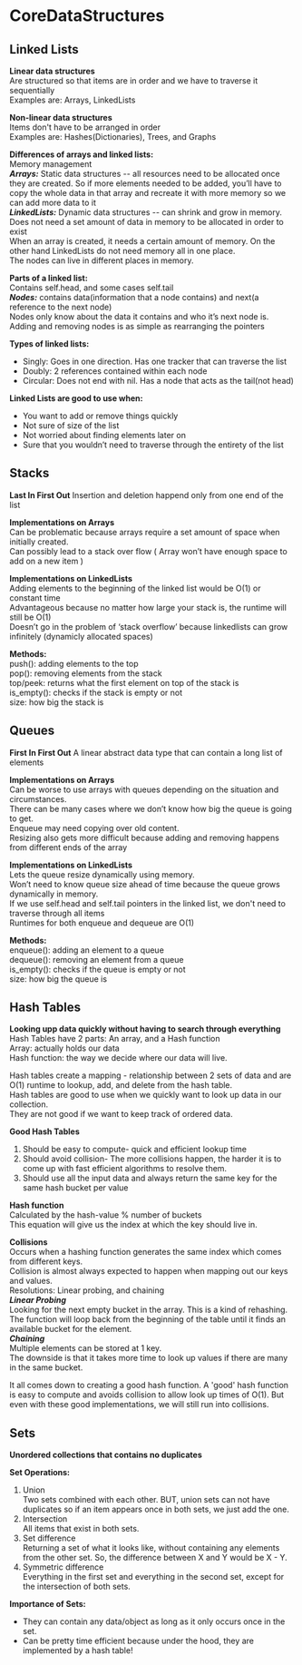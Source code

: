 # CoreDataStructures

## Linked Lists

**Linear data structures**  
Are structured so that items are in order and we have to traverse it sequentially  
Examples are: Arrays, LinkedLists  

**Non-linear data structures**  
Items don't have to be arranged in order  
Examples are: Hashes(Dictionaries), Trees, and Graphs  

   
**Differences of arrays and linked lists:**  
Memory management  
***Arrays:*** Static data structures -- all resources need to be allocated once they are created.
So if more elements needed to be added, you’ll have to copy the whole data in that array and recreate it with
more memory so we can add more data to it   
***LinkedLists:*** Dynamic data structures -- can shrink and grow in memory. Does not need a set amount of data in memory
to be allocated in order to exist  
When an array is created, it needs a certain amount of memory. On the other hand LinkedLists do not need memory all
in one place.  
The nodes can live in different places in memory.  

**Parts of a linked list:**  
Contains self.head, and some cases self.tail  
***Nodes:*** contains data(information that a node contains) and next(a reference to the next node)  
Nodes only know about the data it contains and who it’s next node is.  
Adding and removing nodes is as simple as rearranging the pointers  

**Types of linked lists:**  
 - Singly: Goes in one direction. Has one tracker that can traverse the list  
 - Doubly: 2 references contained within each node  
 - Circular: Does not end with nil. Has a node that acts as the tail(not head)  
 
 **Linked Lists are good to use when:**  
   - You want to add or remove things quickly  
   - Not sure of size of the list  
   - Not worried about finding elements later on  
   - Sure that you wouldn’t need to traverse through the entirety of the list  

## Stacks  
**Last In First Out**
Insertion and deletion happend only from one end of the list 

**Implementations on Arrays**  
Can be problematic because arrays require a set amount of space when initially created.  
Can possibly lead to a stack over flow ( Array won’t have enough space to add on a new item )  

**Implementations on LinkedLists**  
Adding elements to the beginning of the linked list would be O(1) or constant time  
Advantageous because no matter how large your stack is, the runtime will still be O(1)  
Doesn’t go in the problem of ‘stack overflow’ because linkedlists can grow infinitely (dynamicly allocated spaces)  

**Methods:**   
push(): adding elements to the top  
pop(): removing elements from the stack  
top/peek: returns what the first element on top of the stack is  
is_empty(): checks if the stack is empty or not  
size: how big the stack is  

## Queues
**First In First Out**
A linear abstract data type that can contain a long list of elements  

**Implementations on Arrays**  
Can be worse to use arrays with queues depending on the situation and circumstances.  
There can be many cases where we don’t know how big the queue is going to get.  
Enqueue may need copying over old content.  
Resizing also gets more difficult because adding and removing happens from different ends of the array  

**Implementations on LinkedLists**  
Lets the queue resize dynamically using memory.  
Won’t need to know queue size ahead of time because the queue grows dynamically in memory.  
If we use self.head and self.tail pointers in the linked list, we don't need to traverse through all items  
Runtimes for both enqueue and dequeue are O(1)  

**Methods:**  
enqueue(): adding an element to a queue  
dequeue(): removing an element from a queue  
is_empty(): checks if the queue is empty or not  
size: how big the queue is  


## Hash Tables
**Looking upp data quickly without having to search through everything**  
Hash Tables have 2 parts: An array, and a Hash function  
Array: actually holds our data  
Hash function: the way we decide where our data will live. 

Hash tables create a mapping - relationship between 2 sets of data and are O(1) runtime to lookup, add, and delete from the hash table.  
Hash tables are good to use when we quickly want to look up data in our collection.  
They are not good if we want to keep track of ordered data.  

**Good Hash Tables**
1. Should be easy to compute- quick and efficient lookup time  
2. Should avoid collision- The more collisions happen, the harder it is to come up with fast efficient algorithms to resolve them. 
3. Should use all the input data and always return the same key for the same hash bucket per value  

**Hash function**  
Calculated by the hash-value % number of buckets  
This equation will give us the index at which the key should live in.

**Collisions**  
Occurs when a hashing function generates the same index which comes from different keys.  
Collision is almost always expected to happen when mapping out our keys and values.  
Resolutions: Linear probing, and chaining  
***Linear Probing***  
Looking for the next empty bucket in the array. This is a kind of rehashing.  
The function will loop back from the beginning of the table until it finds an available bucket for the element.   
***Chaining***  
Multiple elements can be stored at 1 key.  
The downside is that it takes more time to look up values if there are many in the same bucket.  

It all comes down to creating a good hash function. A 'good' hash function is easy to compute and avoids collision to allow look up times of O(1). But even with these good implementations, we will still run into collisions.


## Sets
**Unordered collections that contains no duplicates**  

**Set Operations:**  
1. Union  
Two sets combined with each other. BUT, union sets can not have duplicates so if an item appears once in both sets, we just add the one.  
2. Intersection  
All items that exist in both sets.  
3. Set difference  
Returning a set of what it looks like, without containing any elements from the other set. So, the difference between X and Y would be X - Y.  
4. Symmetric difference  
Everything in the first set and everything in the second set, except for the intersection of both sets.  

**Importance of Sets:**
* They can contain any data/object as long as it only occurs once in the set.
* Can be pretty time efficient because under the hood, they are implemented by a hash table!

